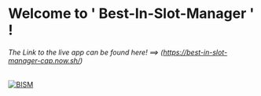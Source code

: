 # Welcome to ' Best-In-Slot-Manager ' !


###### The Link to the live app can be found here! ==> (https://best-in-slot-manager-cap.now.sh/) 

<a href="https://ibb.co/tLDcJcV"><img src="https://i.ibb.co/VwTDqDf/BISM.png" alt="BISM" border="0"></a>

